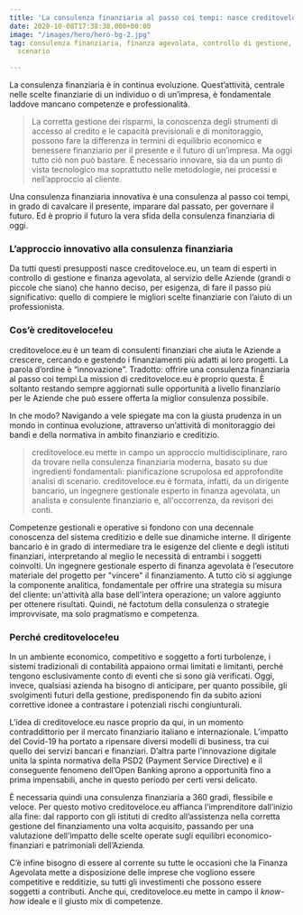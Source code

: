 ```yaml
---
title: 'La consulenza finanziaria al passo coi tempi: nasce creditoveloce!eu'
date: 2020-10-08T17:38:38.000+00:00
image: "/images/hero/hero-bg-2.jpg"
tag: consulenza finanziaria, finanza agevolata, controllo di gestione, analisi di
  scenario

---
```

La consulenza finanziaria è in continua evoluzione. Quest’attività, centrale nelle scelte finanziarie di un individuo o di un’impresa, è fondamentale laddove mancano competenze e professionalità.

> La corretta gestione dei risparmi, la conoscenza degli strumenti di accesso al credito e le capacità previsionali e di monitoraggio, possono fare la differenza in termini di equilibrio economico e benessere finanziario per il presente e il futuro di un’impresa. Ma oggi tutto ciò non può bastare. È necessario innovare, sia da un punto di vista tecnologico ma soprattutto nelle metodologie, nei processi e nell’approccio al cliente.

Una consulenza finanziaria innovativa è una consulenza al passo coi tempi, in grado di cavalcare il presente, imparare dal passato, per governare il futuro. Ed è proprio il futuro la vera sfida della consulenza finanziaria di oggi.

### **L’approccio innovativo alla consulenza finanziaria**

Da tutti questi presupposti nasce creditoveloce.eu, un team di esperti in controllo di gestione e finanza agevolata, al servizio delle Aziende (grandi o piccole che siano) che hanno deciso, per esigenza, di fare il passo più significativo: quello di compiere le migliori scelte finanziarie con l’aiuto di un professionista.

### **Cos’è creditoveloce!eu**

creditoveloce.eu è un team di consulenti finanziari che aiuta le Aziende a crescere, cercando e gestendo i finanziamenti più adatti ai loro progetti. La parola d’ordine è “innovazione”. Tradotto: offrire una consulenza finanziaria al passo coi tempi.La mission di creditoveloce.eu è proprio questa. È soltanto restando sempre aggiornati sulle opportunità a livello finanziario per le Aziende che può essere offerta la miglior consulenza possibile.

In che modo? Navigando a vele spiegate ma con la giusta prudenza in un mondo in continua evoluzione, attraverso un’attività di monitoraggio dei bandi e della normativa in ambito finanziario e creditizio.

> creditoveloce.eu mette in campo un approccio multidisciplinare, raro da trovare nella consulenza finanziaria moderna, basato su due ingredienti fondamentali: pianificazione scrupolosa ed approfondite analisi di scenario. creditoveloce.eu è formata, infatti, da un dirigente bancario, un ingegnere gestionale esperto in finanza agevolata, un analista e consulente finanziario e, all'occorrenza, da revisori dei conti.

Competenze gestionali e operative si fondono con una decennale conoscenza del sistema creditizio e delle sue dinamiche interne. Il dirigente bancario è in grado di intermediare tra le esigenze del cliente e degli istituti finanziari, interpretando al meglio le necessità di entrambi i soggetti coinvolti. Un ingegnere gestionale esperto di finanza agevolata è l’esecutore materiale del progetto per "vincere" il finanziamento. A tutto ciò si aggiunge la componente analitica, fondamentale per offrire una strategia su misura del cliente: un'attività alla base dell'intera operazione; un valore aggiunto per ottenere risultati. Quindi, né factotum della consulenza o strategie improvvisate, ma solo pragmatismo e competenza.

### **Perché creditoveloce!eu**

In un ambiente economico, competitivo e soggetto a forti turbolenze, i sistemi tradizionali di contabilità appaiono ormai limitati e limitanti, perché tengono esclusivamente conto di eventi che si sono già verificati. Oggi, invece, qualsiasi azienda ha bisogno di anticipare, per quanto possibile, gli svolgimenti futuri della gestione, predisponendo fin da subito azioni correttive idonee a contrastare i potenziali rischi congiunturali.

L’idea di creditoveloce.eu nasce proprio da qui, in un momento contraddittorio per il mercato finanziario italiano e internazionale. L’impatto del Covid-19 ha portato a ripensare diversi modelli di business, tra cui quello dei servizi bancari e finanziari. D’altra parte l’innovazione digitale unita la spinta normativa della PSD2 (Payment Service Directive) e il conseguente fenomeno dell’Open Banking aprono a opportunità fino a prima impensabili, anche in questo periodo per certi versi delicato.

È necessaria quindi una consulenza finanziaria a 360 gradi, flessibile e veloce. Per questo motivo creditoveloce.eu affianca l’imprenditore dall’inizio alla fine: dal rapporto con gli istituti di credito all’assistenza nella corretta gestione del finanziamento una volta acquisito, passando per una valutazione dell’impatto delle scelte operate sugli equilibri economico-finanziari e patrimoniali dell’Azienda.

C’è infine bisogno di essere al corrente su tutte le occasioni che la Finanza Agevolata mette a disposizione delle imprese che vogliono essere competitive e redditizie, su tutti gli investimenti che possono essere soggetti a contributi. Anche qui, creditoveloce.eu mette in campo il _know-how_ ideale e il giusto mix di competenze.